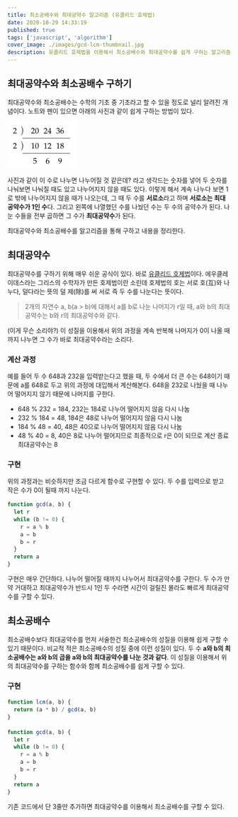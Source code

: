 ```yaml
---
title: 최소공배수와 최대공약수 알고리즘 (유클리드 호제법)
date: 2020-10-29 14:33:19
published: true
tags: ['javascript', 'algorithm']
cover_image: ./images/gcd-lcm-thumbnail.jpg
description: 유클리드 호제법을 이용해서 최소공배수와 최대공약수를 쉽게 구하는 알고리즘을 구현
---
```


## 최대공약수와 최소공배수 구하기

최대공약수와 최소공배수는 수학의 기초 중 기초라고 할 수 있을 정도로 널리 알려진 개념이다. 노트와 펜이 있으면 아래의 사진과 같이 쉽게 구하는 방법이 있다.

![최대 공약수](./images/gcd.png)

사진과 같이 이 수로 나누면 나누어질 것 같은데? 라고 생각드는 숫자를 넣어 두 숫자를 나눠보면 나눠질 때도 있고 나누어지지 않을 때도 있다. 이렇게 해서 계속 나누다 보면 1로 밖에 나누어지지 않을 때가 나오는데, 그 때 두 수를 **서로소**라고 하며 **서로소는 최대공약수가 1인 수**다. 그리고 왼쪽에 나열했던 수를 나눴던 수는 두 수의 공약수가 된다. 나눈 수들을 전부 곱하면 그 수가 **최대공약수**가 된다.

최대공약수와 최소공배수를 알고리즘을 통해 구하고 내용을 정리한다.

## 최대공약수

최대공약수를 구하기 위해 매우 쉬운 공식이 있다. 바로 [유클리드 호제법](https://ko.wikipedia.org/wiki/%EC%9C%A0%ED%81%B4%EB%A6%AC%EB%93%9C_%ED%98%B8%EC%A0%9C%EB%B2%95)이다. 에우클레이데스라는 그리스의 수학자가 만든 호제법이란 소린데 호제법의 호는 서로 호(互)와 나누다, 덜다라는 뜻의 덜 제(除)를 써 서로 즉 두 수를 나눈다는 뜻이다.

> 2개의 자연수 a, b(a > b)에 대해서 a를 b로 나눈 나머지가 r일 때, a와 b의 최대공약수는 b와 r의 최대공약수와 같다.

(이게 무슨 소리야?) 이 성질을 이용해서 위의 과정을 계속 반복해 나머지가 0이 나올 때까지 나누면 그 수가 바로 최대공약수라는 소리다.

### 계산 과정

예를 들어 두 수 648과 232을 입력받는다고 했을 때, 두 수에서 더 큰 수는 648이기 때문에 a를 648로 두고 위의 과정에 대입해서 계산해본다. 648을 232로 나눴을 때 나누어 떨어지지 않기 때문에 나머지를 구한다.

- 648 % 232 = 184, 232는 184로 나누어 떨어지지 않음 다시 나눔
- 232 % 184 = 48, 184은 48로 나누어 떨어지지 않음 다시 나눔
- 184 % 48 = 40, 48은 40으로 나누어 떨어지지 않음 다시 나눔
- 48 % 40 = 8, 40은 8로 나누어 떨어지므로 최종적으로 r은 0이 되므로 계산 종료 최대공약수는 8

### 구현

위의 과정과는 비슷하지만 조금 다르게 함수로 구현할 수 있다. 두 수를 입력으로 받고 작은 수가 0이 될때 까지 나눈다.

```js
function gcd(a, b) {
  let r
  while (b != 0) {
    r = a % b
    a = b
    b = r
  }
  return a
}
```

구현은 매우 간단하다. 나누어 떨어질 때까지 나누어서 최대공약수를 구한다. 두 수가 만약 거대하고 최대공약수가 반드시 1인 두 수라면 시간이 걸릴진 몰라도 빠르게 최대공약수를 구할 수 있다.

## 최소공배수

최소공배수보다 최대공약수를 먼저 서술한건 최소공배수의 성질을 이용해 쉽게 구할 수 있기 때문이다. 비교적 적은 최소공배수의 성질 중에 이런 성질이 있다. 두 수 **a와 b의 최소공배수는 a와 b의 곱을 a와 b의 최대공약수를 나눈 것과 같다**. 이 성질을 이용해서 위의 최대공약수를 구하는 함수와 함께 최소공배수를 쉽게 구할 수 있다.

### 구현

```js
function lcm(a, b) {
  return (a * b) / gcd(a, b)
}

function gcd(a, b) {
  let r
  while (b != 0) {
    r = a % b
    a = b
    b = r
  }
  return a
}
```

기존 코드에서 단 3줄만 추가하면 최대공약수를 이용해서 최소공배수를 구할 수 있다.
